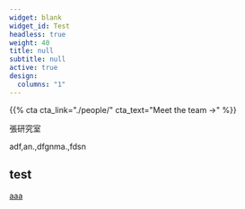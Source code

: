 ```yaml
---
widget: blank
widget_id: Test
headless: true
weight: 40
title: null
subtitle: null
active: true
design:
  columns: "1"
---
```

{{% cta cta_link="./people/" cta_text="Meet the team →" %}}

張研究室

adf,an.,dfgnma.,fdsn

## test

[aaa](/)